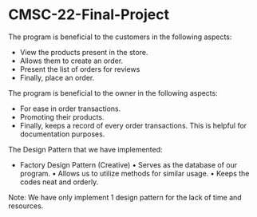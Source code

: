 # CMSC-22-Final-Project
The program is beneficial to the customers in the following aspects:
   - View the products present in the store.
   - Allows them to create an order.
   - Present the list of orders for reviews
   - Finally, place an order.

The program is beneficial to the owner in the following aspects:
   - For ease in order transactions.
   - Promoting their products.
   - Finally, keeps a record of every order transactions. This is helpful for documentation purposes.

The Design Pattern that we have implemented:
   - Factory Design Pattern (Creative)
      • Serves as the database of our program.
      • Allows us to utilize methods for similar usage.
      • Keeps the codes neat and orderly.

Note: We have only implement 1 design pattern for the lack of time and resources.
